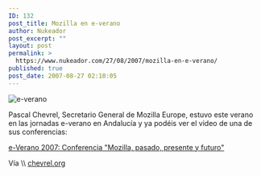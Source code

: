 ```yaml
---
ID: 132
post_title: Mozilla en e-verano
author: Nukeador
post_excerpt: ""
layout: post
permalink: >
  https://www.nukeador.com/27/08/2007/mozilla-en-e-verano/
published: true
post_date: 2007-08-27 02:10:05
---
```

<p><img class="centered" src="http://www.e-verano.org/edicion/2007/templates/e_verano/images/header-main.png" alt="e-verano" /></p>
<p>Pascal Chevrel, Secretario General de Mozilla Europe, estuvo este verano en las jornadas e-verano en Andalucía y ya podéis ver el video de una de sus conferencias:</p>
<p><a href="http://video.google.es/videoplay?docid=-5983557326113187649">e-Verano 2007: Conferencia "Mozilla, pasado, presente y futuro"</a></p>
<p>Vía \\ <a href="http://chevrel.org/es/noticias/index.php?2007/08/10/277-videos-de-e-verano">chevrel.org</a></p>